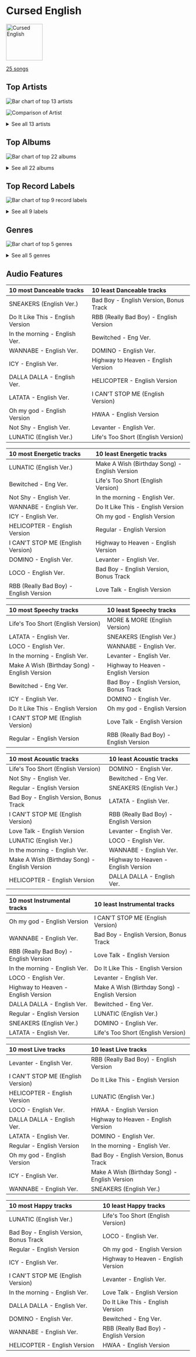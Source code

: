 # Cursed English


<img src="https://mosaic.scdn.co/640/ab67616d0000b2736017bca98dea58ceddea77c1ab67616d0000b273a0df2d59f0ae9426cba3eb36ab67616d0000b273cd723e6efb66f6ef28fac28eab67616d0000b273eb9bc74e6ced59a2638898b0" alt="Cursed English" width="100" />

[25 songs](cursed_english_tracks.md)

## Top Artists

![Bar chart of top 13 artists](../images/playlists/cursed_english/artists.png)

![Comparison of Artist](../images/playlists/cursed_english/artists_comparison.png)


<details>
<summary>See all 13 artists</summary>

|   Number of Tracks | Art                                                                                              | Artist                                 | 🔗                                                           |
|-------------------:|:-------------------------------------------------------------------------------------------------|:---------------------------------------|:------------------------------------------------------------|
|                  7 | <img src="https://i.scdn.co/image/ab6761610000e5eb8ec4207332def07fec21874d" alt="" width="50" /> | [ITZY](../artists/itzy.md)             | [🔗](https://open.spotify.com/artist/2KC9Qb60EaY0kW4eH68vr3) |
|                  3 | <img src="https://i.scdn.co/image/ab6761610000e5eb196f5af772aeb1bdd3a6be65" alt="" width="50" /> | [(G)I-DLE](../artists/_g_i_dle.md)     | [🔗](https://open.spotify.com/artist/2AfmfGFbe0A0WsTYm0SDTx) |
|                  2 | <img src="https://i.scdn.co/image/ab6761610000e5ebd84fd6ae9ccfc6206ea6711e" alt="" width="50" /> | [TWICE](../artists/twice.md)           | [🔗](https://open.spotify.com/artist/7n2Ycct7Beij7Dj7meI4X0) |
|                  2 | <img src="https://i.scdn.co/image/ab6761610000e5eb7401998434b12fffd119ae18" alt="" width="50" /> | [NCT 127](../artists/nct_127.md)       | [🔗](https://open.spotify.com/artist/7f4ignuCJhLXfZ9giKT7rH) |
|                  2 | <img src="https://i.scdn.co/image/ab6761610000e5ebc855bded4ab1bd99ef62214a" alt="" width="50" /> | [Stray Kids](../artists/stray_kids.md) | [🔗](https://open.spotify.com/artist/2dIgFjalVxs4ThymZ67YCE) |
|                  2 | <img src="https://i.scdn.co/image/ab6761610000e5eb5bf330a57b9dcffd8f7b2c14" alt="" width="50" /> | [Red Velvet](../artists/red_velvet.md) | [🔗](https://open.spotify.com/artist/1z4g3DjTBBZKhvAroFlhOM) |
|                  1 | <img src="https://i.scdn.co/image/ab6761610000e5eb848461f60f0f337dadbf396f" alt="" width="50" /> | [aespa](../artists/aespa.md)           | [🔗](https://open.spotify.com/artist/6YVMFz59CuY7ngCxTxjpxE) |
|                  1 | <img src="https://i.scdn.co/image/ab6761610000e5eb123f438003920eced08e348d" alt="" width="50" /> | CLC                                    | [🔗](https://open.spotify.com/artist/6QyO41KctzGc70mVaVnXQO) |
|                  1 | <img src="https://i.scdn.co/image/ab6761610000e5eb8bd65b0efee10bfa8328c33b" alt="" width="50" /> | NCT U                                  | [🔗](https://open.spotify.com/artist/3paGCCtX1Xr4Gx53mSeZuQ) |
|                  1 | <img src="https://i.scdn.co/image/ab6761610000e5eb7af892ba79f611277614a0f2" alt="" width="50" /> | P1Harmony                              | [🔗](https://open.spotify.com/artist/3JjvsPeGMbDJqsphe2z8xU) |
|                  1 | <img src="https://i.scdn.co/image/ab6761610000e5eb2cc2d8e2ec34e29f1905e286" alt="" width="50" /> | WayV                                   | [🔗](https://open.spotify.com/artist/1qBsABYUrxg9afpMtyoFKz) |
|                  1 | <img src="https://i.scdn.co/image/ab6761610000e5eb2d192f1d830db1eba64854fc" alt="" width="50" /> | Moon Byul                              | [🔗](https://open.spotify.com/artist/1eTft3tXynrKdo6XD7QHLL) |
|                  1 | <img src="https://i.scdn.co/image/ab6761610000e5eb95f4928ac77d31b53626dab3" alt="" width="50" /> | PIXY                                   | [🔗](https://open.spotify.com/artist/0CJkEzffVZLgav03xXeC9s) |

</details>


## Top Albums

![Bar chart of top 22 albums](../images/playlists/cursed_english/albums.png)


<details>
<summary>See all 22 albums</summary>

|   Number of Tracks | Art                                                                                              | Album                                      | 🔗                                                          |
|-------------------:|:-------------------------------------------------------------------------------------------------|:-------------------------------------------|:-----------------------------------------------------------|
|                  4 | <img src="https://i.scdn.co/image/ab67616d0000b273f6bfdc0662f6fceb357652b9" alt="" width="50" /> | Not Shy (English Ver.)                     | [🔗](https://open.spotify.com/album/0hoNwSKuuOeT9eAxopgMdm) |
|                  1 | <img src="https://i.scdn.co/image/ab67616d0000b2736017bca98dea58ceddea77c1" alt="" width="50" /> | Summer Magic - Summer Mini Album           | [🔗](https://open.spotify.com/album/5zWa1ZEUBctbKqvwXbFawo) |
|                  1 | <img src="https://i.scdn.co/image/ab67616d0000b2739d64e2f339a0a9ea967b308e" alt="" width="50" /> | Step Out of Clé (English Ver.)             | [🔗](https://open.spotify.com/album/2BBeNPEEevRiYISKYEnGvc) |
|                  1 | <img src="https://i.scdn.co/image/ab67616d0000b2732270d3bd1d13133edf0be836" alt="" width="50" /> | RBB - The 5th Mini Album                   | [🔗](https://open.spotify.com/album/7rNIvLwIpB2mwOzk20iqIl) |
|                  1 | <img src="https://i.scdn.co/image/ab67616d0000b2734525dae431a233a077d2395c" alt="" width="50" /> | NCT RESONANCE Pt. 1 - The 2nd Album        | [🔗](https://open.spotify.com/album/6kudlOyCqSQfsBVSdPZEu4) |
|                  1 | <img src="https://i.scdn.co/image/ab67616d0000b273ff666e3a12273d4d1380e9f0" alt="" width="50" /> | NCT #127 Regular-Irregular - The 1st Album | [🔗](https://open.spotify.com/album/4oU5Tp952fPL7z2Bax4JmU) |
|                  1 | <img src="https://i.scdn.co/image/ab67616d0000b2731e2f86e459a48cfb891bd70d" alt="" width="50" /> | MORE & MORE (English Version)              | [🔗](https://open.spotify.com/album/4AXNnQf2SkyY8d4FQaBKo5) |
|                  1 | <img src="https://i.scdn.co/image/ab67616d0000b2734b766593db7dbd908a97cea7" alt="" width="50" /> | Love Talk (English Version)                | [🔗](https://open.spotify.com/album/60A7gFYvWmaDULmxUWSjyS) |
|                  1 | <img src="https://i.scdn.co/image/ab67616d0000b273eb9bc74e6ced59a2638898b0" alt="" width="50" /> | Life's Too Short                           | [🔗](https://open.spotify.com/album/11lLYKMkFheiV7ObD7WCnx) |
|                  1 | <img src="https://i.scdn.co/image/ab67616d0000b2734ff1d54536f86d8f9c912efa" alt="" width="50" /> | LATATA (English Ver.)                      | [🔗](https://open.spotify.com/album/0tM1Pr6hTKBNJEyLSft1Fs) |
|                  1 | <img src="https://i.scdn.co/image/ab67616d0000b273212e7fb3309718d9d4132095" alt="" width="50" /> | In the morning (English Ver.)              | [🔗](https://open.spotify.com/album/1VbG3CJlf1cSVDibgiM3GM) |
|                  1 | <img src="https://i.scdn.co/image/ab67616d0000b273664020dc5b2af2d454ffa2d4" alt="" width="50" /> | I trust                                    | [🔗](https://open.spotify.com/album/57sl8AvqVqm4Fadre0z8FQ) |
|                  1 | <img src="https://i.scdn.co/image/ab67616d0000b273844a4b52739db3287bd429f8" alt="" width="50" /> | I CAN'T STOP ME (English Version)          | [🔗](https://open.spotify.com/album/2KGNQmq4gpzmdaIcAgJdVe) |
|                  1 | <img src="https://i.scdn.co/image/ab67616d0000b2732159a29c68303b4b0076b741" alt="" width="50" /> | Highway to Heaven (English Version)        | [🔗](https://open.spotify.com/album/4et1GgNRTOx3xpK81Z0iOn) |
|                  1 | <img src="https://i.scdn.co/image/ab67616d0000b273cdfed2bbb2b83cccff253f54" alt="" width="50" /> | HWAA                                       | [🔗](https://open.spotify.com/album/1M1d5bzsGhY2JOVD2AU29G) |
|                  1 | <img src="https://i.scdn.co/image/ab67616d0000b273c5011613476079ff2498bf4a" alt="" width="50" /> | HELICOPTER                                 | [🔗](https://open.spotify.com/album/1uwfxRAhW1hxclCVkzku8d) |
|                  1 | <img src="https://i.scdn.co/image/ab67616d0000b273aee583607f564a44f6edba26" alt="" width="50" /> | Fairyforest : Temptation                   | [🔗](https://open.spotify.com/album/3999VmQrZOafu4NjYkc0rj) |
|                  1 | <img src="https://i.scdn.co/image/ab67616d0000b27353c86f1143b52f1f01f677e0" alt="" width="50" /> | Do It Like This (English Version)          | [🔗](https://open.spotify.com/album/4L12vI7rtyBFmYOWZYtOi6) |
|                  1 | <img src="https://i.scdn.co/image/ab67616d0000b273cd723e6efb66f6ef28fac28e" alt="" width="50" /> | Christmas EveL                             | [🔗](https://open.spotify.com/album/1qVuQI0WRn2Mczbdxx54Ih) |
|                  1 | <img src="https://i.scdn.co/image/ab67616d0000b273a0df2d59f0ae9426cba3eb36" alt="" width="50" /> | CRAZY IN LOVE                              | [🔗](https://open.spotify.com/album/4U7rGOkJgtxs27H9L93Xli) |
|                  1 | <img src="https://i.scdn.co/image/ab67616d0000b273e61bca92e4a64e50ee44a009" alt="" width="50" /> | CHECKMATE                                  | [🔗](https://open.spotify.com/album/64EGnoCD5NuC41OqQ3E7UK) |
|                  1 | <img src="https://i.scdn.co/image/ab67616d0000b2733618088cfcd2a966a61937cb" alt="" width="50" /> | 6equence                                   | [🔗](https://open.spotify.com/album/0SXzCRUFSNGBG1S1lqvzb1) |

</details>


## Top Record Labels

![Bar chart of top 9 record labels](../images/playlists/cursed_english/labels.png)


<details>
<summary>See all 9 labels</summary>

|   Number of Tracks | Label                                                   |
|-------------------:|:--------------------------------------------------------|
|                 11 | [Republic Records](../labels/republic_records.md)       |
|                  5 | [SM Entertainment](../labels/sm_entertainment.md)       |
|                  4 | [Universal Music LLC](../labels/universal_music_llc.md) |
|                  1 | [해피트라이브엔터테인먼트](../labels/____________.md)               |
|                  1 | [올라트엔터테인먼트](../labels/_________.md)                     |
|                  1 | [Warner Records](../labels/warner_records.md)           |
|                  1 | [RBW Inc.](../labels/rbw_inc_.md)                       |
|                  1 | [LABEL V](../labels/label_v.md)                         |
|                  1 | [ADA Korea](../labels/ada_korea.md)                     |

</details>


## Genres

![Bar chart of top 5 genres](../images/playlists/cursed_english/genres.png)


<details>
<summary>See all 5 genres</summary>

|   Number of Tracks | Genre                                             |
|-------------------:|:--------------------------------------------------|
|                 17 | [k-pop girl group](../genres/k_pop_girl_group.md) |
|                 17 | [k-pop](../genres/k_pop.md)                       |
|                  6 | [k-pop boy group](../genres/k_pop_boy_group.md)   |
|                  1 | korean city pop                                   |
|                  1 | chinese idol pop                                  |

</details>


## Audio Features

| 10 most Danceable tracks          | 10 least Danceable tracks              |
|:----------------------------------|:---------------------------------------|
| SNEAKERS (English Ver.)           | Bad Boy - English Version, Bonus Track |
| Do It Like This - English Version | RBB (Really Bad Boy) - English Version |
| In the morning - English Ver.     | Bewitched - Eng Ver.                   |
| WANNABE - English Ver.            | DOMINO - English Ver.                  |
| ICY - English Ver.                | Highway to Heaven - English Version    |
| DALLA DALLA - English Ver.        | HELICOPTER - English Version           |
| LATATA - English Ver.             | I CAN'T STOP ME (English Version)      |
| Oh my god - English Version       | HWAA - English Version                 |
| Not Shy - English Ver.            | Levanter - English Ver.                |
| LUNATIC (English Ver.)            | Life's Too Short (English Version)     |

| 10 most Energetic tracks               | 10 least Energetic tracks                     |
|:---------------------------------------|:----------------------------------------------|
| LUNATIC (English Ver.)                 | Make A Wish (Birthday Song) - English Version |
| Bewitched - Eng Ver.                   | Life's Too Short (English Version)            |
| Not Shy - English Ver.                 | In the morning - English Ver.                 |
| WANNABE - English Ver.                 | Do It Like This - English Version             |
| ICY - English Ver.                     | Oh my god - English Version                   |
| HELICOPTER - English Version           | Regular - English Version                     |
| I CAN'T STOP ME (English Version)      | Highway to Heaven - English Version           |
| DOMINO - English Ver.                  | Levanter - English Ver.                       |
| LOCO - English Ver.                    | Bad Boy - English Version, Bonus Track        |
| RBB (Really Bad Boy) - English Version | Love Talk - English Version                   |

| 10 most Speechy tracks                        | 10 least Speechy tracks                |
|:----------------------------------------------|:---------------------------------------|
| Life's Too Short (English Version)            | MORE & MORE (English Version)          |
| LATATA - English Ver.                         | SNEAKERS (English Ver.)                |
| LOCO - English Ver.                           | WANNABE - English Ver.                 |
| In the morning - English Ver.                 | Levanter - English Ver.                |
| Make A Wish (Birthday Song) - English Version | Highway to Heaven - English Version    |
| Bewitched - Eng Ver.                          | Bad Boy - English Version, Bonus Track |
| ICY - English Ver.                            | DOMINO - English Ver.                  |
| Do It Like This - English Version             | Oh my god - English Version            |
| I CAN'T STOP ME (English Version)             | Love Talk - English Version            |
| Regular - English Version                     | RBB (Really Bad Boy) - English Version |

| 10 most Acoustic tracks                       | 10 least Acoustic tracks               |
|:----------------------------------------------|:---------------------------------------|
| Life's Too Short (English Version)            | DOMINO - English Ver.                  |
| Not Shy - English Ver.                        | Bewitched - Eng Ver.                   |
| Regular - English Version                     | SNEAKERS (English Ver.)                |
| Bad Boy - English Version, Bonus Track        | LATATA - English Ver.                  |
| I CAN'T STOP ME (English Version)             | RBB (Really Bad Boy) - English Version |
| Love Talk - English Version                   | Levanter - English Ver.                |
| LUNATIC (English Ver.)                        | LOCO - English Ver.                    |
| In the morning - English Ver.                 | WANNABE - English Ver.                 |
| Make A Wish (Birthday Song) - English Version | Highway to Heaven - English Version    |
| HELICOPTER - English Version                  | DALLA DALLA - English Ver.             |

| 10 most Instrumental tracks            | 10 least Instrumental tracks                  |
|:---------------------------------------|:----------------------------------------------|
| Oh my god - English Version            | I CAN'T STOP ME (English Version)             |
| WANNABE - English Ver.                 | Bad Boy - English Version, Bonus Track        |
| RBB (Really Bad Boy) - English Version | Love Talk - English Version                   |
| In the morning - English Ver.          | Do It Like This - English Version             |
| LOCO - English Ver.                    | Levanter - English Ver.                       |
| Highway to Heaven - English Version    | Make A Wish (Birthday Song) - English Version |
| DALLA DALLA - English Ver.             | Bewitched - Eng Ver.                          |
| Regular - English Version              | LUNATIC (English Ver.)                        |
| SNEAKERS (English Ver.)                | DOMINO - English Ver.                         |
| LATATA - English Ver.                  | Life's Too Short (English Version)            |

| 10 most Live tracks               | 10 least Live tracks                          |
|:----------------------------------|:----------------------------------------------|
| Levanter - English Ver.           | RBB (Really Bad Boy) - English Version        |
| I CAN'T STOP ME (English Version) | Do It Like This - English Version             |
| HELICOPTER - English Version      | LUNATIC (English Ver.)                        |
| LOCO - English Ver.               | HWAA - English Version                        |
| DALLA DALLA - English Ver.        | Highway to Heaven - English Version           |
| LATATA - English Ver.             | DOMINO - English Ver.                         |
| Regular - English Version         | In the morning - English Ver.                 |
| Oh my god - English Version       | Bad Boy - English Version, Bonus Track        |
| ICY - English Ver.                | Make A Wish (Birthday Song) - English Version |
| WANNABE - English Ver.            | SNEAKERS (English Ver.)                       |

| 10 most Happy tracks                   | 10 least Happy tracks                  |
|:---------------------------------------|:---------------------------------------|
| LUNATIC (English Ver.)                 | Life's Too Short (English Version)     |
| Bad Boy - English Version, Bonus Track | LOCO - English Ver.                    |
| Regular - English Version              | Oh my god - English Version            |
| ICY - English Ver.                     | Highway to Heaven - English Version    |
| I CAN'T STOP ME (English Version)      | Levanter - English Ver.                |
| In the morning - English Ver.          | Love Talk - English Version            |
| DALLA DALLA - English Ver.             | Do It Like This - English Version      |
| DOMINO - English Ver.                  | Bewitched - Eng Ver.                   |
| WANNABE - English Ver.                 | RBB (Really Bad Boy) - English Version |
| HELICOPTER - English Version           | HWAA - English Version                 |
